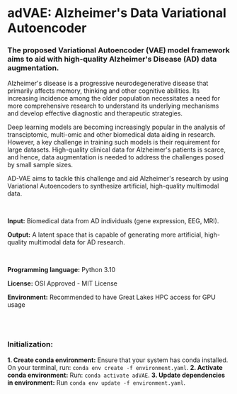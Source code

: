 # adVAE: Alzheimer's Data Variational Autoencoder

### The proposed Variational Autoencoder (VAE) model framework aims to aid with high-quality Alzheimer's Disease (AD) data augmentation.

Alzheimer's disease is a progressive neurodegenerative disease that primarily affects memory, thinking and other cognitive abilities. Its increasing incidence among the older population necessitates a need for more comprehensive research to understand its underlying mechanisms and develop effective diagnostic and therapeutic strategies.


Deep learning models are becoming increasingly popular in the analysis of transciptomic, multi-omic and other biomedical data aiding in research. However, a key challenge in training such models is their requirement for large datasets. High-quality clinical data for Alzheimer's patients is scarce, and hence, data augmentation is needed to address the challenges posed by small sample sizes.


AD-VAE aims to tackle this challenge and aid Alzheimer's research by using Variational Autoencoders to synthesize artificial, high-quality multimodal data. 

<br>

**Input:** Biomedical data from AD individuals (gene expression, EEG, MRI).

**Output:** A latent space that is capable of generating more artificial, high-quality multimodal data for AD research.

<br>

**Programming language:** Python 3.10

**License:** OSI Approved - MIT License

**Environment:** Recommended to have Great Lakes HPC access for GPU usage

<br>
<br>

### Initialization:

**1. Create conda environment:** Ensure that your system has conda installed. On your terminal, run: `conda env create -f environment.yaml`.
**2. Activate conda environment:** Run: `conda activate adVAE`.
**3. Update dependencies in environment:** Run `conda env update -f environment.yaml`.




